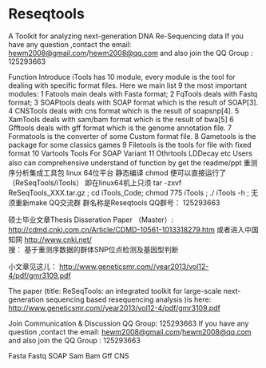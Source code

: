 Reseqtools
==========

A Toolkit for analyzing next-generation DNA Re-Sequencing data
If you have any question ,contact the email: hewm2008@gmail.com/hewm2008@qq.com  and also join the QQ Group : 125293663



Function Introduce
iTools has 10 module, every module is the tool for dealing with specific format files. Here we main list 9  the most important modules:
1 Fatools                   main deals with Fasta format;
2 FqTools                  deals with Fastq format;
3 SOAPtools                deals with SOAP format which is the result of SOAP[3].
4 CNSTools                 deals with cns format which is the result of soapsnp[4].
5 XamTools                 deals with sam/bam format which is the result of bwa[5]
6 Gfftools                 deals with gff format which is the genome annotation file.
7 Formatools               is the converter of some Custom format file.
8 Gametools                is the package for some classics games
9 Filetools                 is the tools for file with fixed format 
10 Vartools                 Tools For SOAP Variant
11 Othrtools                LDDecay etc
Users also can comprehensive understand of function by get the readme/ppt
重测序分析集成工具包 linux 64位平台 静态编译 chmod 便可以直接运行了 （ReSeqTools/iTools）
即在linux64机上只须 tar -zxvf  ReSeqTools_XXX.tar.gz   ;  cd   iTools_Code;  chmod 775 iTools ;  ./ iTools  -h   ; 无须重新make 
QQ交流群 群名称是Reseqtools  QQ群号： 125293663

硕士毕业文章Thesis Disseration Paper （Master）: 
http://cdmd.cnki.com.cn/Article/CDMD-10561-1013318279.htm
或者进入中国知网  http://www.cnki.net/  
搜： 基于重测序数据的群体SNP位点检测及基因型判断

小文章见这儿：
http://www.geneticsmr.com//year2013/vol12-4/pdf/gmr3109.pdf

The paper (title: ReSeqTools: an integrated toolkit for large-scale next-generation sequencing based resequencing analysis  )is here:
http://www.geneticsmr.com//year2013/vol12-4/pdf/gmr3109.pdf


Join Communication & Discussion QQ Group: 125293663
If you have any question ,contact the email: hewm2008@gmail.com/hewm2008@qq.com  and also join the QQ Group : 125293663

Fasta  Fastq  SOAP  Sam Bam Gff CNS
